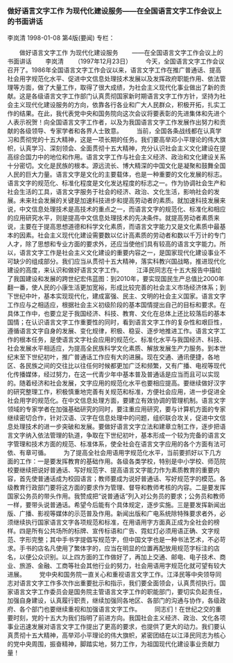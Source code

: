 ### 做好语言文字工作  为现代化建设服务——在全国语言文字工作会议上的书面讲话
李岚清
1998-01-08
第4版(要闻)
专栏：

　　做好语言文字工作  为现代化建设服务
　　——在全国语言文字工作会议上的书面讲话
　　李岚清
　　（1997年12月23日）
　　今天，全国语言文字工作会议召开了。1986年全国语言文字工作会议以来，语言文字工作在推广普通话、提高社会用字规范化水平、促进中文信息处理技术发展以及发挥政府职能作用、依法管理等方面，做了大量工作，取得了很大成绩，为社会主义现代化事业做出了新的贡献。这是各级语言文字工作部门认真贯彻国家新时期语言文字工作方针，坚持为社会主义现代化建设服务的方向，依靠各行各业和广大人民群众，积极开拓，扎实工作的结果。在此，我代表党中央和国务院向这次会议将要表彰的先进集体和先进个人表示祝贺！向全国语言文字工作者，以及为我国语言文字工作发展作出努力和贡献的各级领导、专家学者和各界人士致意。
　　当前，全国各条战线都在认真学习和贯彻党的十五大精神，这是一项长期的任务。我们要高举邓小平理论的伟大旗帜，认真学习、深刻领会、全面贯彻十五大精神，充分认识社会主义文化建设在提高综合国力中的地位和作用。语言文字工作与社会主义经济、政治和文化建设关系十分密切。文化是民族的根本。源远流长、博大精深的中国文化是凝聚和鼓舞全国人民的巨大力量。语言文字是文化的主要载体，也是一种重要的文化发展的标志。语言文字的规范化、标准化程度是文化发达程度的标志之一。作为协调社会生产和社会生活的工具，语言文字服务于社会的经济、政治、文化生活，影响社会的发展。未来社会发展的关键是加速科技进步和提高劳动者的素质。就加速科技发展来说，中文信息处理技术是高技术的重点之一，而语言文字的规范化、标准化和相应的应用研究水平，则是提高中文信息处理技术的先决条件。就提高劳动者素质来说，主要在于提高思想道德和科学文化素质，而语言文字能力又是文化素质中最基本的因素。社会主义现代化建设需要数以亿计高素质的劳动者和数以千万计的专门人才，除了思想和专业方面的要求外，还应当使他们具有较高的语言文字能力。所以，语言文字工作是社会主义文化建设的重要内容之一，是国家现代化建设事业不可缺少的组成部分。我们应当从贯彻十五大精神，落实科教兴国战略，推进现代化建设的高度，来认识和做好语言文字工作。
　　江泽民同志在十五大报告中描绘了我国建设和发展的跨世纪宏伟蓝图：到2010年，要实现国民生产总值比2000年翻一番，使人民的小康生活更加宽裕，形成比较完善的社会主义市场经济体系；到下世纪中叶，基本实现现代化，建成富强、民主、文明的社会主义国家。语言文字工作应与之相适应，根据社会主义初级阶段的基本国情提出自己的目标和要求。在具体工作中，也要立足于我国经济、科技、教育、文化在总体上还比较落后的基本国情；在认识语言文字工作重要性的同时，看到语言文字工作的复杂性和艰巨性，遵循语言文字自身的发展、变化规律，积极、稳妥、逐步地推进工作。语言文字工作的根本任务，是使语言文字社会应用的规范化、标准化水平与我国经济、科技、社会发展水平相适应，为提高全民族科学文化素质、解放发展生产力服务。到本世纪末至下世纪初叶，推广普通话工作应有大的进展。现在交通、通讯便捷，各地区、各民族之间的交往比以往任何时候都更加广泛和频繁，又有广播、电视等现代化传播媒体，经过努力，在这一代青少年中基本普及普通话是应当而且可以实现的。随着经济和社会发展，文字应用的规范化水平也要相应提高。要继续做好汉字的研究整理工作，积极慎重地完善有关规范和标准，方便社会应用，进一步促进全社会用字的规范化。在中文信息处理方面，要建立有效协调的管理机制。语言文字领域的专家学者在加强基础研究的同时，要注重应用研究，要与计算机方面的专家继续密切合作，针对汉语、汉字在信息处理中的问题，组织联合攻关，促进中文信息处理技术的进一步突破和发展。要做好语言文字立法和建章立制工作，逐步把语言文字纳入依法管理的轨道，争取在下世纪初叶，基本形成一个较为完备的语言文字管理和技术方面的规范、标准体系，使全社会在语言文字应用的各个方面有法可依、有章可循。
　　为了提高全社会用语用字规范化水平，当前要抓好以下几方面的工作：一是要发挥教育的基础作用。各级各类学校，特别是中小学校、师范院校要继续把说好普通话、写好规范字、提高语言文字能力作为素质教育的重要内容，首先使普通话成为校园语言；教师要成为说好普通话、写好规范字的模范。各级教育行政部门要将这方面的要求作为管理、督导和教师考核的内容。二是要发挥国家公务员的带头作用。我赞成把“说普通话”列入对公务员的要求；公务员和教师一样，要带头说普通话。希望今后能有个具体规定，逐步实施。三是要发挥新闻出版、广播、影视等媒体的示范普及作用。新闻出版和广电系统除特殊要求者外，必须继续执行国家语言文字各项规范和标准，在用语用字方面真正成为全社会的榜样。四是所有公共场所的标牌、宣传标语和广告、霓虹灯必须用语正确、文字规范、字形完整；其中手书字提倡写规范字，但中国文字也是一种书法艺术，不必苛求。手书的店名凡使用了繁体字的，应当在明显的位置再配放用规范字标注的店名，以便公众识别。以上四方面的工作做好了，再加上交通、邮电、电子技术、商业、旅游、金融、工商等社会其他行业的努力，社会用语用字规范化就可望有较大进展。
　　党中央和国务院一直关心和重视语言文字工作。江泽民等中央领导同志对语言文字工作多次作出重要批示和指示，我们要全面领会，认真贯彻执行。国家语言文字工作委员会是国务院主管语言文字工作的职能部门，要切实负起责任，加强自身建设，认真履行职责，继续加强同各地区、各部门的沟通与协作，各级政府、各个部门也要继续重视和加强语言文字工作。
　　同志们！在世纪之交的重要时刻，党的十五大为我们指明了前进方向。我国社会主义经济、政治、文化各项事业迅速发展对语言文字工作提出了更高的要求，也提供了更大的动力。我们要认真贯彻十五大精神，高举邓小平理论的伟大旗帜，紧密团结在以江泽民同志为核心的党中央周围，振奋精神，脚踏实地，努力工作，为祖国现代化建设事业贡献力量！
